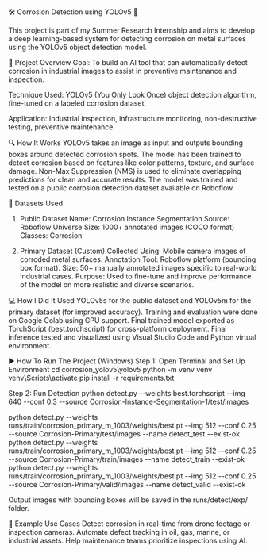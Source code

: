🛠️ Corrosion Detection using YOLOv5 🚧

This project is part of my Summer Research Internship and aims to develop a deep learning-based system for detecting corrosion on metal surfaces using the YOLOv5 object detection model.

🚀 Project Overview
Goal: 
To build an AI tool that can automatically detect corrosion in industrial images to assist in preventive maintenance and inspection.

Technique Used:
YOLOv5 (You Only Look Once) object detection algorithm, fine-tuned on a labeled corrosion dataset.

Application:
Industrial inspection, infrastructure monitoring, non-destructive testing, preventive maintenance.

🔍 How It Works
YOLOv5 takes an image as input and outputs bounding boxes around detected corrosion spots.
The model has been trained to detect corrosion based on features like color patterns, texture, and surface damage.
Non-Max Suppression (NMS) is used to eliminate overlapping predictions for clean and accurate results.
The model was trained and tested on a public corrosion detection dataset available on Roboflow.

💾 Datasets Used
1. Public Dataset
Name: Corrosion Instance Segmentation
Source: Roboflow Universe
Size: 1000+ annotated images (COCO format)
Classes: Corrosion

2. Primary Dataset (Custom)
Collected Using: Mobile camera images of corroded metal surfaces.
Annotation Tool: Roboflow platform (bounding box format).
Size: 50+ manually annotated images specific to real-world industrial cases.
Purpose: Used to fine-tune and improve performance of the model on more realistic and diverse scenarios.

💻 How I Did It
Used YOLOv5s for the public dataset and YOLOv5m for the primary dataset (for improved accuracy).
Training and evaluation were done on Google Colab using GPU support.
Final trained model exported as TorchScript (best.torchscript) for cross-platform deployment.
Final inference tested and visualized using Visual Studio Code and Python virtual environment.

▶️ How To Run The Project (Windows)
Step 1: Open Terminal and Set Up Environment
cd corrosion_yolov5\yolov5
python -m venv venv
venv\Scripts\activate
pip install -r requirements.txt

Step 2: Run Detection
python detect.py --weights best.torchscript --img 640 --conf 0.3 --source Corrosion-Instance-Segmentation-1/test/images

python detect.py --weights runs/train/corrosion_primary_m_1003/weights/best.pt --img 512 --conf 0.25 --source Corrosion-Primary/test/images --name detect_test --exist-ok
python detect.py --weights runs/train/corrosion_primary_m_1003/weights/best.pt --img 512 --conf 0.25 --source Corrosion-Primary/train/images --name detect_train --exist-ok
python detect.py --weights runs/train/corrosion_primary_m_1003/weights/best.pt --img 512 --conf 0.25 --source Corrosion-Primary/valid/images --name detect_valid --exist-ok

Output images with bounding boxes will be saved in the runs/detect/exp/ folder.

📸 Example Use Cases
Detect corrosion in real-time from drone footage or inspection cameras.
Automate defect tracking in oil, gas, marine, or industrial assets.
Help maintenance teams prioritize inspections using AI.